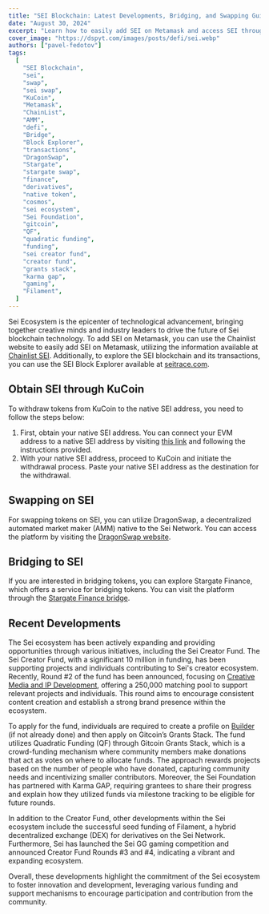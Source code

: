 ```yaml
---
title: "SEI Blockchain: Latest Developments, Bridging, and Swapping Guide"
date: "August 30, 2024"
excerpt: "Learn how to easily add SEI on Metamask and access SEI through KuCoin. Swap tokens on SEI using DragonSwap and bridge tokens through Stargate Finance."
cover_image: "https://dspyt.com/images/posts/defi/sei.webp"
authors: ["pavel-fedotov"]
tags:
  [
    "SEI Blockchain",
    "sei",
    "swap",
    "sei swap",
    "KuCoin",
    "Metamask",
    "ChainList",
    "AMM",
    "defi",
    "Bridge",
    "Block Explorer",
    "transactions",
    "DragonSwap",
    "Stargate",
    "stargate swap",
    "finance",
    "derivatives",
    "native token",
    "cosmos",
    "sei ecosystem",
    "Sei Foundation",
    "gitcoin",
    "QF",
    "quadratic funding",
    "funding",
    "sei creator fund",
    "creator fund",
    "grants stack",
    "karma gap",
    "gaming",
    "Filament",
  ]
---
```


Sei Ecosystem is the epicenter of technological advancement, bringing together creative minds and industry leaders to drive the future of Sei blockchain technology. To add SEI on Metamask, you can use the Chainlist website to easily add SEI on Metamask, utilizing the information available at [Chainlist SEI](https://chainlist.org/?chain=713715&search=SEI). Additionally, to explore the SEI blockchain and its transactions, you can use the SEI Block Explorer available at [seitrace.com](https://seitrace.com).

## Obtain SEI through KuCoin

To withdraw tokens from KuCoin to the native SEI address, you need to follow the steps below:

1. First, obtain your native SEI address. You can connect your EVM address to a native SEI address by visiting [this link](https://app.sei.io/) and following the instructions provided.
2. With your native SEI address, proceed to KuCoin and initiate the withdrawal process. Paste your native SEI address as the destination for the withdrawal.

## Swapping on SEI

For swapping tokens on SEI, you can utilize DragonSwap, a decentralized automated market maker (AMM) native to the Sei Network. You can access the platform by visiting the [DragonSwap website](https://dragonswap.app/swap).

## Bridging to SEI

If you are interested in bridging tokens, you can explore Stargate Finance, which offers a service for bridging tokens. You can visit the platform through the [Stargate Finance bridge](https://stargate.finance/bridge).

## Recent Developments

The Sei ecosystem has been actively expanding and providing opportunities through various initiatives, including the Sei Creator Fund. The Sei Creator Fund, with a significant 10 million in funding, has been supporting projects and individuals contributing to Sei's creator ecosystem. Recently, Round #2 of the fund has been announced, focusing on [Creative Media and IP Development](https://blog.sei.io/sei-creator-fund-round-2-creative-media-and-ip-development), offering a 250,000 matching pool to support relevant projects and individuals. This round aims to encourage consistent content creation and establish a strong brand presence within the ecosystem.

To apply for the fund, individuals are required to create a profile on [Builder](https://builder.gitcoin.co/#/chains/1329/rounds/9) (if not already done) and then apply on Gitcoin’s Grants Stack. The fund utilizes Quadratic Funding (QF) through Gitcoin Grants Stack, which is a crowd-funding mechanism where community members make donations that act as votes on where to allocate funds. The approach rewards projects based on the number of people who have donated, capturing community needs and incentivizing smaller contributors. Moreover, the Sei Foundation has partnered with Karma GAP, requiring grantees to share their progress and explain how they utilized funds via milestone tracking to be eligible for future rounds.

In addition to the Creator Fund, other developments within the Sei ecosystem include the successful seed funding of Filament, a hybrid decentralized exchange (DEX) for derivatives on the Sei Network. Furthermore, Sei has launched the Sei GG gaming competition and announced Creator Fund Rounds #3 and #4, indicating a vibrant and expanding ecosystem.

Overall, these developments highlight the commitment of the Sei ecosystem to foster innovation and development, leveraging various funding and support mechanisms to encourage participation and contribution from the community.
